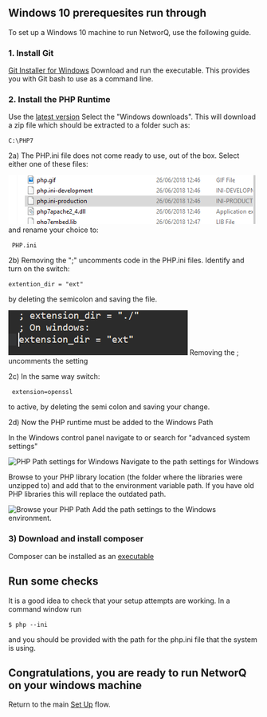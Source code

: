 

## Windows 10 prerequesites run through

To set up a Windows 10 machine to run NetworQ, use the following guide.


### 1. Install Git 

[Git Installer for Windows](https://git-scm.com/download/win) 
Download and run the executable.
This provides you with Git bash to use as a command line. 


### 2. Install the PHP Runtime

Use the [latest version](http://php.net/downloads.php)
Select the "Windows downloads".
This will download a zip file which should be extracted to a folder such as:

```
C:\PHP7

```

2a) The PHP.ini file does not come ready to use, out of the box. Select either one of these files:

![PHP.ini rename for Windows](/images/PHP_ini_2FilesToEdit.PNG) 
and rename your choice to:

```
 PHP.ini
```

2b) Removing the ";" uncomments code in the PHP.ini files. Identify and turn on the switch:
```
extention_dir = "ext"
```
by deleting the semicolon and saving the file.

![PHP.ini edit for Windows](/images/PHP_ini_WindowsSwitch.PNG) Removing the ; uncomments the setting


2c) In the same way switch:
```
 extension=openssl 

 ```
 to active, by deleting the semi colon and saving your change.


2d) Now the PHP runtime must be added to the Windows Path

In the Windows control panel navigate to or search for "advanced system settings"

![PHP Path settings for Windows](/images/PHP_Windows_VariablesSettings.PNG) Navigate to the path settings for Windows

Browse to your PHP library location (the folder where the libraries were unzipped to) and add that to the environment variable path. If you have old PHP libraries this will replace the outdated path.

![Browse your PHP Path](/images/PHP_Windows_VariablesSettings2.PNG) Add the path settings to the Windows environment.

### 3) Download and install composer
Composer can be installed as an [executable](https://getcomposer.org/doc/00-intro.md)

## Run some checks
It is a good idea to check that your setup attempts are working.
In a command window run
```
$ php --ini
```

and you should be provided with the path for the php.ini file that the system is using.


## Congratulations, you are ready to run NetworQ on your windows machine

Return to the main [Set Up](/getting-started.md) flow.



